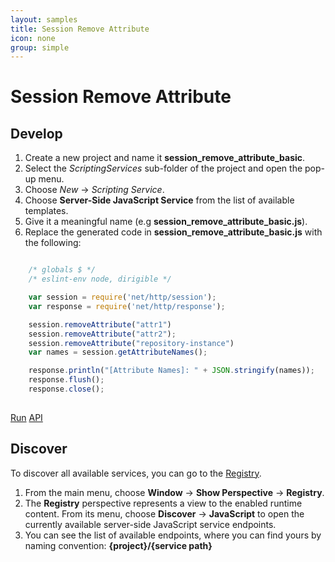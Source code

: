 ```yaml
---
layout: samples
title: Session Remove Attribute
icon: none
group: simple
---
```


Session Remove Attribute
===

Develop
--

1. Create a new project and name it **session_remove_attribute_basic**.
2. Select the *ScriptingServices* sub-folder of the project and open the pop-up menu.
3. Choose *New* -> *Scripting Service*.
4. Choose **Server-Side JavaScript Service** from the list of available templates.
5. Give it a meaningful name (e.g **session_remove_attribute_basic.js**).
6. Replace the generated code in **session_remove_attribute_basic.js** with the following:

```javascript

	/* globals $ */
	/* eslint-env node, dirigible */

	var session = require('net/http/session');
	var response = require('net/http/response');

	session.removeAttribute("attr1")
	session.removeAttribute("attr2");
	session.removeAttribute("repository-instance")
	var names = session.getAttributeNames();

	response.println("[Attribute Names]: " + JSON.stringify(names));
	response.flush();
	response.close();
	
```

<div class="btn-toolbar pull-right">
	<a class="btn btn-warning" href="http://dirigible.eclipse.org/services/ui/anonymous.html?git=https://github.com/dirigiblelabs/sample_net_http_session_remove_attribute_basic.git">Run</a>
	<a class="btn btn-info" href="http://www.dirigible.io/api/http_session.html">API</a>
</div>

Discover
--
To discover all available services, you can go to the [Registry](../help/registry.html).

1. From the main menu, choose **Window** -> **Show Perspective** -> **Registry**.
2. The **Registry** perspective represents a view to the enabled runtime content. From its menu, choose **Discover** -> **JavaScript** to open the currently available server-side JavaScript service endpoints.
3. You can see the list of available endpoints, where you can find yours by naming convention: **{project}/{service path}**
